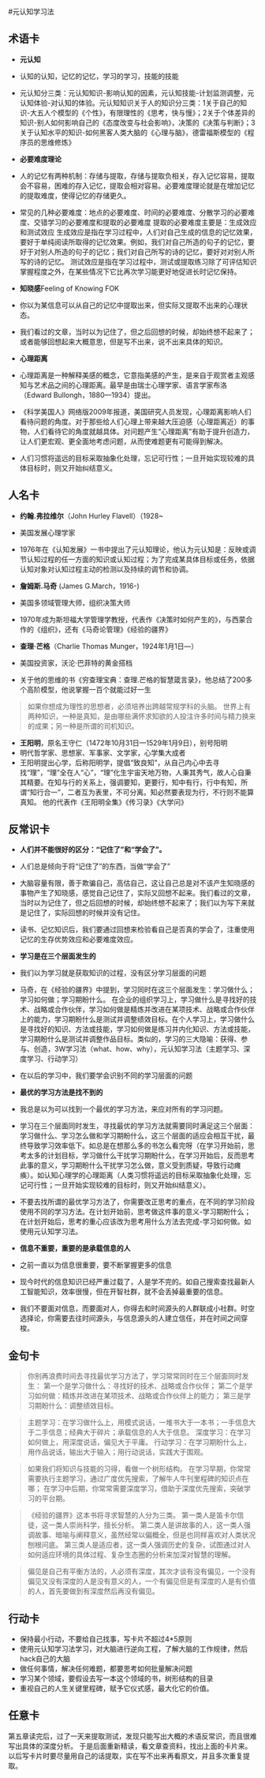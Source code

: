 #元认知学习法
## 术语卡
- **元认知**
- 认知的认知，记忆的记忆，学习的学习，技能的技能
- 元认知分三类：元认知知识-影响认知的因素，元认知技能-计划监测调整，元认知体验-对认知的体验。元认知知识关于人的知识分三类：1关于自己的知识-大五人个模型的《个性》，有限理性的《思考，快与慢》；2关于个体差异的知识-别人如何影响自己的《态度改变与社会影响》，决策的《决策与判断》；3关于认知水平的知识-如何黑客人类大脑的《心理与脑》，德雷福斯模型的《程序员的思维修炼》

- **必要难度理论**
- 人的记忆有两种机制：存储与提取，存储与提取负相关，存入记忆容易，提取会不容易，困难的存入记忆，提取会相对容易。必要难度理论就是在增加记忆的提取难度，使得记忆的存储更久。
-  常见的几种必要难度：地点的必要难度、时间的必要难度、分散学习的必要难度、交错学习的必要难度和提取的必要难度
提取的必要难度主要是：生成效应和测试效应
生成效应是指在学习过程中，人们对自己生成的信息的记忆效果，要好于单纯阅读所取得的记忆效果。例如，我们对自己所造的句子的记忆，要好于对别人所造的句子的记忆；我们对自己所写的诗的记忆，要好对对别人所写的诗的记忆。
测试效应是指在学习过程中，测试或提取练习除了可评估知识掌握程度之外，在某些情况下它比再次学习能更好地促进长时记忆保持。

- **知晓感**Feeling of Knowing FOK
- 你以为某信息可以从自己的记忆中提取出来，但实际又提取不出来的心理状态。
- 我们看过的文章，当时以为记住了，但之后回想的时候，却始终想不起来了；或者能够回想起来大概意思，但是写不出来，说不出来具体的知识。

- **心理距离**
- 心理距离是一种解释美感的概念，它意指美感的产生，是来自于观赏者主观感知与艺术品之间的心理距离。最早是由瑞士心理学家、语言学家布洛（Edward Bullongh，1880—1934）提出。
- 《科学美国人》网络版2009年报道，美国研究人员发现，心理距离影响人们看待问题的角度。对于那些给人们心理上带来越大压迫感（心理距离近）的事物，人们看待它的角度就越具体。对问题产生“心理距离”有助于提升创造力，让人们更宏观、更全面地考虑问题，从而使难题更有可能得到解决。
- 人们习惯将遥远的目标采取抽象化处理，忘记可行性；一旦开始实现较难的具体目标时，则又开始纠结意义。

## 人名卡

- **约翰.弗拉维尔**（John Hurley Flavell）（1928~
- 美国发展心理学家
- 1976年在《认知发展》一书中提出了元认知理论，他认为元认知是：反映或调节认知过程的任一方面的知识或认知过程；为了完成某具体目标或任务，依据认知对象对认知过程主动的检测以及持续的调节和协调。

- **詹姆斯.马奇** (James G.March，1916-)
- 美国多领域管理大师，组织决策大师
- 1970年成为斯坦福大学管理学教授，代表作《决策时如何产生的》，与西蒙合作的《组织》，还有《马奇论管理》《经验的疆界》

- **查理·芒格**（Charlie Thomas Munger，1924年1月1日—）
- 美国投资家，沃沦·巴菲特的黄金搭档
- 关于他的思维的书《穷查理宝典：查理.芒格的智慧箴言录》，他总结了200多个高阶模型，他说掌握一百个就能过好一生
> 如果你想成为理性的思想者，必须培养出跨越常规学科的头脑。
世界上有两种知识，一种是真知，是由哪些满怀求知欲的人投注许多时间与精力换来的成果；另一种是所谓的司机知识。

- **王阳明**，原名王守仁（1472年10月31日—1529年1月9日），别号阳明
- 明代哲学家、思想家、军事家、文学家，心学集大成者
- 王阳明提出心学，后称阳明学，提倡“致良知”，从自己内心中去寻找“理”，“理”全在人“心”，“理”化生宇宙天地万物，人秉其秀气，故人心自秉其精要。在知与行的关系上，强调要知，更要行，知中有行，行中有知，所谓“知行合一”，二者互为表里，不可分离。知必然要表现为行，不行则不能算真知。
他的代表作《王阳明全集》《传习录》《大学问》

## 反常识卡
- **人们并不能很好的区分：“记住了”和“学会了”。**
- 人们总是倾向于将“记住了”的东西，当做“学会了”
- 大脑容量有限，善于欺骗自己，高估自己，这让自己总是对不该产生知晓感的事物产生了知晓感，感觉自己记住了，实际又回想不起来。我们看过的文章，当时以为记住了，但之后回想的时候，却始终想不起来了；我们以为写下来就是记住了，实际回想的时候并没有记住。
- 读书、记忆知识后，我们要通过回想来检验看自己是否真的学会了，注重使用记忆的生存优势效应和必要难度效应。

- **学习是在三个层面发生的**
- 我们以为学习就是获取知识的过程，没有区分学习层面的问题
- 马奇，在《经验的疆界》中提到，学习同时在这三个层面发生：学习做什么；学习如何做；学习期盼什么。 在企业的组织学习上，学习做什么是寻找好的技术、战略或合作伙伴，学习如何做是精炼并改进在某项技术、战略或合作伙伴上的能力，学习期盼什么是测试并调整绩效目标。在个人学习上，学习做什么是寻找好的知识、方法或技能，学习如何做是练习并内化知识、方法或技能，学习期盼什么是测试并调整作品目标。类似的，学习的三大隐喻：获得、参与、创造，3W学习法（what、how、why），元认知学习法（主题学习、深度学习、行动学习） 
- 在以后的学习中，我们要学会识别不同的学习层面的问题

- **最优的学习方法是找不到的**
- 我总是以为可以找到一个最优的学习方法，来应对所有的学习问题。
- 学习在三个层面同时发生，寻找最优的学习方法就需要同时满足这三个层面：学习做什么、学习怎么做和学习期盼什么，这三个层面的适应会相互干扰，最终导致学习效率低下。如总是在想那么多的书怎么看完呀（在学习开始前，思考太多的计划目标，学习做什么干扰学习期盼什么，在学习开始后，反而思考此事的意义，学习期盼什么干扰学习怎么做，意义受到质疑，导致行动瘫痪）。如认知心理学的心理距离（人类习惯将遥远的目标采取抽象化处理，忘记可行性；一旦开始实现较难的目标时，则又开始纠结意义）。 
- 不要去找所谓的最优学习方法了，你需要改正思考的重点，在不同的学习阶段使用不同的学习方法。在计划开始前，思考做这件事的意义-学习期盼什么；在计划开始后，思考的重心应该改为思考用什么方法去完成-学习如何做。如使用元认知学习法。

- **信息不重要，重要的是承载信息的人**
- 之前一直以为信息很重要，要不断掌握更多的信息
- 现今时代的信息知识已经严重过载了，人是学不完的。如自己搜索查找最新人工智能知识，效率很慢，但在开智社群，就不会丢掉最重要的信息。
- 我们不要面对信息，而要面对人，你得去和时间源头的人群联成小社群。时空选择论，你需要去往时间源头，与信息源头的人建立信任，并在时间之间穿梭。

## 金句卡
> 你别再浪费时间去寻找最优学习方法了，学习常常同时在三个层面同时发生：
第一个是学习做什么：寻找好的技术、战略或合作伙伴；
第二个是学习如何做：精炼并改进在某项技术、战略或合作伙伴上的能力；
第三是学习期盼什么：调整绩效目标。

> 主题学习：在学习做什么上，用模式说话，一堆书大于一本书；一手信息大于二手信息；经典大于碎片；承载信息的人大于信息。
深度学习：在学习如何做上，用深度说话，偏见大于平庸。
行动学习：在学习期盼什么上，用作品说话，输出大于输入；用行动说话，实践大于围观。

> 如果我们将知识与技能的习得，看做一个树形结构。
在学习早期，你常常需要执行主题学习，通过广度优先搜索，了解牛人牛刊里程碑的知识点在哪；
在学习中后期，你常常需要深度学习，借助于深度优先搜索，突破学习的平台期。

> 《经验的疆界》这本书将寻求智慧的人分为三类。
第一类人是笛卡尔信徒，这一类人崇尚科学，擅长分析。
第二类人是讲故事的人，这一类人强调故事、暗喻与阐释意义，虽然经常以偏概全，但是也同样喜欢对人类状况刨根问底。
第三类人是适应者，这一类人强调历史的复杂，试图通过对人如何适应环境的具体过程、复杂生态圈的分析来加深对智慧的理解。

> 偏见是自己有平衡方法的，人必须有深度，其次才谈有没有偏见，一个没有偏见又没有深度的人是没有意义的人，一个有偏见但是有深度的人是有价值的人，首先要做到有深度然后再没有偏见。

## 行动卡
- 保持最小行动，不要给自己找事，写卡片不超过4*5原则
- 使用元认知学习法学习，对大脑进行逆向工程，了解大脑的工作规律，然后hack自己的大脑
- 做任何事情，解决任何难题，都要思考如何批量解决问题
- 学习某个领域，要假设去写一本这个领域的书，树形结构的目录
- 重视自己的人生关键里程碑，赋予它仪式感，最大化它的价值。

## 任意卡
第五章读完后，过了一天来提取测试，发现只能写出大概的术语反常识，而且很难写出具体的深度分析。
于是后面重新精读，看文章查资料，找出上面的卡片来。
以后写卡片时要尽量用自己的话提取，实在写不出来再看原文，并且多次重复提取。